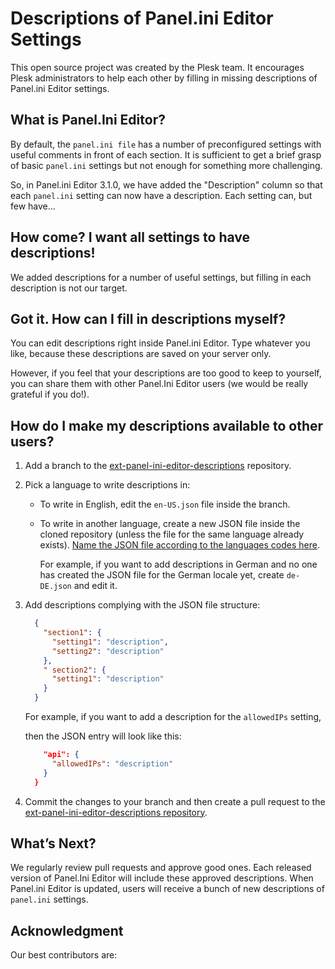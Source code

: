 # Descriptions of Panel.ini Editor Settings

This open source project was created by the Plesk team. It encourages Plesk administrators to help each other by filling 
in missing descriptions of Panel.ini Editor settings.

## What is Panel.Ini Editor?

By default, the `panel.ini file` has a number of preconfigured settings with useful comments in front of each section. 
It is sufficient to get a brief grasp of basic `panel.ini` settings but not enough for something more challenging. 

So, in Panel.ini Editor 3.1.0, we have added the "Description" column so that each `panel.ini` setting can now have a description. 
Each setting can, but few have…

## How come? I want all settings to have descriptions!

We added descriptions for a number of useful settings, but filling in each description is not our target.

## Got it. How can I fill in descriptions myself?

You can edit descriptions right inside Panel.ini Editor. Type whatever you like, because these descriptions are saved on your server only.

However, if you feel that your descriptions are too good to keep to yourself, you can share them with other Panel.Ini Editor users (we would be really grateful if you do!).

## How do I make my descriptions available to other users?

1. Add a branch to the [ext-panel-ini-editor-descriptions](https://github.com/plesk/ext-panel-ini-editor-descriptions) repository.
2. Pick a language to write descriptions in:
    * To write in English, edit the `en-US.json` file inside the branch.
    * To write in another language, create a new JSON file inside the cloned repository (unless the file for the same language already exists). 
    [Name the JSON file according to the languages codes here](https://docs.plesk.com/en-US/onyx/localization-guide/appendix-locale-codes.64474/). 
    
        For example, if you want to add descriptions in German and no one has created the JSON file for the German locale yet, create `de-DE.json` and edit it.
3. Add descriptions complying with the JSON file structure:

      ```json
        {
          "section1": {
            "setting1": "description",
            "setting2": "description"
          },
          " section2": {
            "setting1": "description"
          }
        }
      ```

      For example, if you want to add a description for the `allowedIPs` setting,
        
      then the JSON entry will look like this:        

      ```json
          "api": {
            "allowedIPs": "description"
          }
        }
     ```
4. Commit the changes to your branch and then create a pull request to the [ext-panel-ini-editor-descriptions repository](https://github.com/plesk/ext-panel-ini-editor-descriptions).

## What’s Next?

We regularly review pull requests and approve good ones. Each released version of Panel.Ini Editor will include these approved descriptions. 
When Panel.ini Editor is updated, users will receive a bunch of new descriptions of `panel.ini` settings. 

## Acknowledgment 

Our best contributors are:

